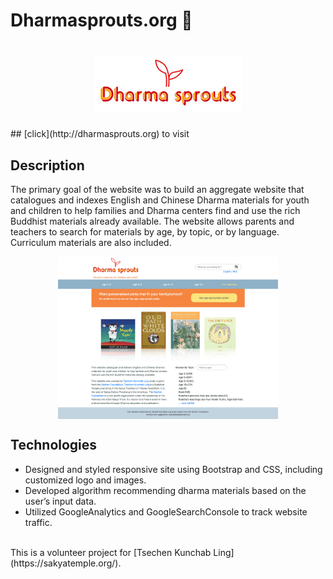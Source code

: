 # Dharmasprouts.org :seedling:

<h1 align="center"> 
  <a link="http://dharmasprouts.org"> <img src="images/newlogo.jpeg"> </a>
</h1>
## [click](http://dharmasprouts.org) to visit

## Description
The primary goal of the website was to build an aggregate website that catalogues and indexes English and Chinese Dharma materials for youth and children to help families and Dharma centers find and use the rich Buddhist materials already available. 
The website allows parents and teachers to search for materials by age, by topic, or by language. Curriculum materials are also included. 

<p align="center">
  <img src="images/screenshot.png" width="70%" align="middle">
</p>

## Technologies 
* Designed and styled responsive site using Bootstrap and CSS, including customized logo and images. 
* Developed algorithm recommending dharma materials based on the user’s input data.
* Utilized GoogleAnalytics and GoogleSearchConsole to track website traffic.
<br/> 
This is a volunteer project for [Tsechen Kunchab Ling](https://sakyatemple.org/).
